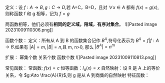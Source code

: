 定义：设 $f:A\to B,g:C\to D$,若 A=C，B=D，且对 $\forall x \in A$ 都有 $f(x)=g(x)$,则称函数 f 和 g 相等，记为 $f=g$

两函数相等，他们必须有**相同的定义域，陪域，有序对集合**。
![[Pasted image 20231009110306.png]]

函数个数：
定义：所有从 A 到 B 的函数集合记作 $B^A$,符号化表示为 $B^A={f|f:A\to B}$.如果有 $|A|=m,|B|=n$,且 m, n>0, 那么 $|B^A|=n^m$

扩展：
幂集个数
关系个数
函数个数
![[Pasted image 20231009110813.png]]


常见函数：
常函数: $f(x)=c$
恒等函数：$I_{a}(x)=x$
自然映射：设 R 是 A 上的等价关系，令 $g:A\to \frac{A}{R}$,则 g 是从 A 到商集的自然映射
特征函数：
